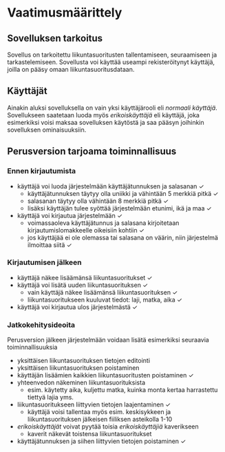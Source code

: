 # Vaatimusmäärittely
## Sovelluksen tarkoitus

Sovellus on tarkoitettu liikuntasuoritusten tallentamiseen, seuraamiseen ja tarkastelemiseen. Sovellusta voi käyttää useampi rekisteröitynyt käyttäjä, joilla on pääsy omaan liikuntasuoritusdataan.

## Käyttäjät

Ainakin aluksi sovelluksella on vain yksi käyttäjärooli eli *normaali käyttäjä*. Sovellukseen saatetaan luoda myös *erikoiskäyttäjä* eli käyttäjä, joka esimerkiksi voisi maksaa sovelluksen käytöstä ja saa pääsyn joihinkin sovelluksen ominaisuuksiin.

## Perusversion tarjoama toiminnallisuus

### Ennen kirjautumista

* käyttäjä voi luoda järjestelmään käyttäjätunnuksen ja salasanan ✓
  * käyttäjätunnuksen täytyy olla uniikki ja vähintään 5 merkkiä pitkä ✓
  * salasanan täytyy olla vähintään 8 merkkiä pitkä ✓
  * lisäksi käyttäjän tulee syöttää järjestelmään etunimi, ikä ja maa ✓
* käyttäjä voi kirjautua järjestelmään ✓
  * voimassaoleva käyttäjätunnus ja salasana kirjoitetaan kirjautumislomakkeelle oikeisiin kohtiin ✓
  * jos käyttäjää ei ole olemassa tai salasana on väärin, niin järjestelmä ilmoittaa siitä ✓

### Kirjautumisen jälkeen

* käyttäjä näkee lisäämänsä liikuntasuoritukset ✓
* käyttäjä voi lisätä uuden liikuntasuorituksen ✓
  * vain käyttäjä näkee lisäämänsä liikuntasuorituksen ✓
  * liikuntasuoritukseen kuuluvat tiedot: laji, matka, aika ✓
* käyttäjä voi kirjautua ulos järjestelmästä ✓

### Jatkokehitysideoita

Perusversion jälkeen järjestelmään voidaan lisätä esimerkiksi seuraavia toiminnallisuuksia

* yksittäisen liikuntasuorituksen tietojen editointi
* yksittäisen liikuntasuorituksen poistaminen
* käyttäjän lisäämien kaikkien liikuntasuoritusten poistaminen ✓ 
* yhteenvedon näkeminen liikuntasuorituksista
  * esim. käytetty aika, kuljettu matka, kuinka monta kertaa harrastettu tiettyä lajia yms.
* liikuntasuoritukseen liittyvien tietojen laajentaminen ✓
  * käyttäjä voisi tallentaa myös esim. keskisykkeen ja liikuntasuorituksen jälkeisen fiiliksen asteikolla 1-10
* *erikoiskäyttäjät* voivat pyytää toisia *erikoiskäyttäjiä* kaverikseen
  * kaverit näkevät toistensa liikuntasuoritukset
* käyttäjätunnuksen ja siihen liittyvien tietojen poistaminen ✓
